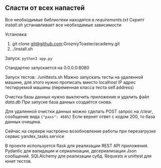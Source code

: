 ## Сласти от всех напастей

Все необходимые библиотеки находятся в *requirements.txt*
Скрипт *install.sh* устанавливает все необходимые зависимости

Установка:
 1. git clone git@github.com:GrozniyToaster/academy.git
 2. ./install.sh

Запуск: `python3 app.py`

Стандартно запускается на 0.0.0.0:8080

Запуск тестов: ./unittests.sh
Мажно запускать тесты на удаленной машине, для этого нужно прописать вместо localhost IP адрес тестируемой машины 
(переменная класса теста self.address)

Очистка базы данных нужно выключить приложение и удалить файл *data.db* 
При запуске база данных создаётся снова.


Для удаленной очистки данных можно сделать POST запрос на */clear*, сообщение вида `{"pass": 4685}`
Если вернет ответ с кодом 200, то база данных очищена. 

Сейчас на сервере настроено возобновление работы при перезагрузке сервис yandex_tasks.service 

В проекте используется flask для реализации REST API приложения. 
Pydantic для валидации и сериализации, десериализации Json сообщений.
SQLAlchemy для реализации субд.
Requests и unittest для юнит тестов.
